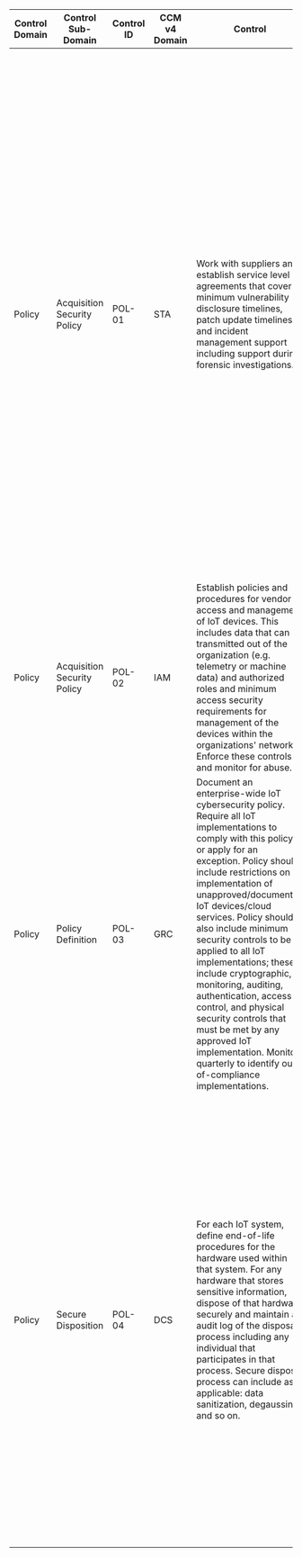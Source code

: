 | Control Domain | Control Sub-Domain          | Control ID | CCM v4<br>Domain<br> | Control                                                                                                                                                                                                                                                                                                                                                                                                                                                                                                                                                                                      | Confidentiality | Integrity | Availability | Additional Direction                                                                                                                                                                                                                                                                                                                                                                                                                                                                                                                                                                  | References                                                                                                                                                                                                                                                                                                                | Control<br>Type | Man<br>Auto<br>Semi | Freq | Device | Network | Gateway | Cloud Service |
| -------------- | --------------------------- | ---------- | -------------------- | -------------------------------------------------------------------------------------------------------------------------------------------------------------------------------------------------------------------------------------------------------------------------------------------------------------------------------------------------------------------------------------------------------------------------------------------------------------------------------------------------------------------------------------------------------------------------------------------- | --------------- | --------- | ------------ | ------------------------------------------------------------------------------------------------------------------------------------------------------------------------------------------------------------------------------------------------------------------------------------------------------------------------------------------------------------------------------------------------------------------------------------------------------------------------------------------------------------------------------------------------------------------------------------- | ------------------------------------------------------------------------------------------------------------------------------------------------------------------------------------------------------------------------------------------------------------------------------------------------------------------------- | --------------- | ------------------- | ---- | ------ | ------- | ------- | ------------- |
| Policy         | Acquisition Security Policy | POL-01     | STA                  | Work with suppliers and establish service level agreements that cover minimum vulnerability disclosure timelines, patch update timelines, and incident management support including support during forensic investigations.                                                                                                                                                                                                                                                                                                                                                                  | Medium          | Medium    | Medium       | Service level agreements with suppliers shall cover at a minimum:<br>1\. Vulnerability scanning must be performed every month and immediately after every significant change.<br>2\. Utilize a risk-rating process to prioritize the remediation of discovered vulnerabilities.<br>3\. Log all requests from each of the IoT device, in order to identify potentially malicious activity and assist incident handlers with identifying potentially compromised systems. Ensure that appropriate logs are being aggregated to a central log management system for analysis and review. | SANS: Proposal for standard Cloud Computing Security SLAs - Key Metrics for Safeguarding Confidential Data in the Cloud<br>https://www.sans.org/white-papers/35872/                                                                                                                                                       | P               | A                   | C    |        | TRUE    |         |               |
| Policy         | Acquisition Security Policy | POL-02     | IAM                  | Establish policies and procedures for vendor access and management of IoT devices. This includes data that can be transmitted out of the organization (e.g. telemetry or machine data) and authorized roles and minimum access security requirements for management of the devices within the organizations' networks. Enforce these controls and monitor for abuse.                                                                                                                                                                                                                         | Medium          | Medium    | Medium       | Many IoT devices are leased (e.g., hospital scanners) and require administration by the vendor. Access by the vendor to the configuration and logs of the IoT device must be authenticated.                                                                                                                                                                                                                                                                                                                                                                                           | [Gobe Con Freight Entitlement Management<br>http://www.globeconfreight.com/blog/entitlement-management-key-focus-area-iot-security/](http://www.globeconfreight.com/blog/entitlement-management-key-focus-area-iot-security/)                                                                                             | P               | A                   | C    | TRUE   |         | TRUE    |               |
| Policy         | Policy Definition           | POL-03     | GRC                  | Document an enterprise-wide IoT cybersecurity policy. Require all IoT implementations to comply with this policy or apply for an exception. Policy should include restrictions on implementation of unapproved/documented IoT devices/cloud services. Policy should also include minimum security controls to be applied to all IoT implementations; these include cryptographic, monitoring, auditing, authentication, access control, and physical security controls that must be met by any approved IoT implementation. Monitor quarterly to identify out-of-compliance implementations. | Medium          | Medium    | Medium       | Policies should also be reviewed regularly to ensure relevancy and to incorporate changes from new threats and risks.                                                                                                                                                                                                                                                                                                                                                                                                                                                                 | "NIST SP 800-131A Revision 1 (Transitions: Recommendation for Transitioning the Use of Cryptographic Algorithms and Key Lengths)<br>http://nvlpubs.nist.gov/nistpubs/SpecialPublications/NIST.SP.800-131Ar1.pdf"                                                                                                          | P               | M                   | Q    | TRUE   | TRUE    | TRUE    | TRUE          |
| Policy         | Secure Disposition          | POL-04     | DCS                  | For each IoT system, define end-of-life procedures for the hardware used within that system. For any hardware that stores sensitive information, dispose of that hardware securely and maintain an audit log of the disposal process including any individual that participates in that process. Secure disposal process can include as applicable: data sanitization, degaussing, and so on.                                                                                                                                                                                                | Medium          | Medium    | Medium       | These procedures should clearly define the data types that must be disposed of and when and where/with who and by what method, based on a privacy and criticality risk assessment. Policies and procedures shall be established with supporting business processes and technical measures implemented for the secure disposal and complete removal of data from all storage media, ensuring data is not recoverable by any computer forensic means.                                                                                                                                   | The Open Group: An Introduction to Internet of Things (IoT) and Lifecycle Management<br>http://www.opengroup.org/iot/iotwp/p2.htm<br><br>ETSI TS 103 645 V1.1.1: CYBER; Cyber Security for Consumer Internet of Things<br>https://www.etsi.org/deliver/etsi\_ts/103600\_103699/103645/01.01.01\_60/ts\_103645v010101p.pdf | P               | M                   | E    | TRUE   |         | TRUE    |               |
